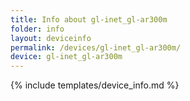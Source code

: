 ```yaml
---
title: Info about gl-inet_gl-ar300m
folder: info
layout: deviceinfo
permalink: /devices/gl-inet_gl-ar300m/
device: gl-inet_gl-ar300m
---
```

{% include templates/device_info.md %}
